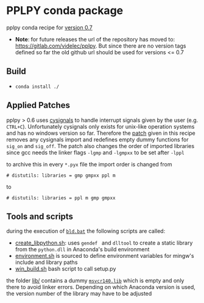 # PPLPY conda package

pplpy conda recipe for [version 0.7](https://github.com/videlec/pplpy/tree/0.7)

* **Note**: for future releases the url of the repository has moved to: https://gitlab.com/videlec/pplpy. But since there are no version tags defined so far the old github url should be used for versions <= 0.7

## Build

* `conda install ./`



## Applied Patches

pplpy > 0.6 uses [cysignals](https://github.com/sagemath/cysignals) to handle interrupt signals given by the user (e.g. `CTRL+C`). Unfortunately cysignals only exists for unix-like operation systems and has no windows version so far. Therefore the [patch](windows_and_msys2_compability.patch) given in this recipe removes any cysignals import and redefines empty dummy functions for `sig_on` and `sig_off`. The patch also changes the order of imported libraries since gcc needs the linker flags `-lgmp`  and `-lgmpxx` to be set after `-lppl`

to archive this in every `*.pyx` file the import order is changed from

```cython
# distutils: libraries = gmp gmpxx ppl m
```

to

```cython
# distutils: libraries = ppl m gmp gmpxx
```



## Tools and scripts

during the execution of [`bld.bat`](bld.bat) the following scripts are called:

* [create_libpython.sh](create_libpython.sh): uses `gendef ` and `dlltool` to create a static library from the `python.dll` in Anaconda's build environment
* [environment.sh](environment.sh) is sourced to define environment variables for mingw's include and library paths
* [win_build.sh](win_build.sh) bash script to call setup.py



the folder [lib/](lib) contains a dummy [`msvcr140.lib`](lib/msvcr140.lib) which is empty and only there to avoid linker errors. Depending on which Anaconda version is used, the version number of the library may have to be adjusted 